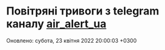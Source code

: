 # Повітряні тривоги з telegram каналу [air_alert_ua](https://t.me/air_alert_ua)

Оновлено:
субота, 23 квітня 2022 20:00:03 +0300
